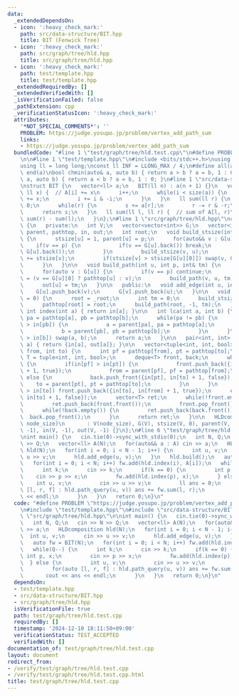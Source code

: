 ```yaml
---
data:
  _extendedDependsOn:
  - icon: ':heavy_check_mark:'
    path: src/data-structure/BIT.hpp
    title: BIT (Fenwick Tree)
  - icon: ':heavy_check_mark:'
    path: src/graph/tree/hld.hpp
    title: src/graph/tree/hld.hpp
  - icon: ':heavy_check_mark:'
    path: test/template.hpp
    title: test/template.hpp
  _extendedRequiredBy: []
  _extendedVerifiedWith: []
  _isVerificationFailed: false
  _pathExtension: cpp
  _verificationStatusIcon: ':heavy_check_mark:'
  attributes:
    '*NOT_SPECIAL_COMMENTS*': ''
    PROBLEM: https://judge.yosupo.jp/problem/vertex_add_path_sum
    links:
    - https://judge.yosupo.jp/problem/vertex_add_path_sum
  bundledCode: "#line 1 \"test/graph/tree/hld.test.cpp\"\n#define PROBLEM \"https://judge.yosupo.jp/problem/vertex_add_path_sum\"\
    \n\n#line 1 \"test/template.hpp\"\n#include <bits/stdc++.h>\nusing namespace std;\n\
    using ll = long long;\nconst ll INF = LLONG_MAX / 4;\n#define all(a) begin(a),\
    \ end(a)\nbool chmin(auto& a, auto b) { return a > b ? a = b, 1 : 0; }\nbool chmax(auto&\
    \ a, auto b) { return a < b ? a = b, 1 : 0; }\n#line 1 \"src/data-structure/BIT.hpp\"\
    \nstruct BIT {\n   vector<ll> a;\n   BIT(ll n) : a(n + 1) {}\n   void add(ll i,\
    \ ll x) {  // A[i] += x\n      i++;\n      while(i < size(a)) {\n         a[i]\
    \ += x;\n         i += i & -i;\n      }\n   }\n   ll sum(ll r) {\n      ll s =\
    \ 0;\n      while(r) {\n         s += a[r];\n         r -= r & -r;\n      }\n\
    \      return s;\n   }\n   ll sum(ll l, ll r) {  // sum of A[l, r)\n      return\
    \ sum(r) - sum(l);\n   }\n};\n#line 1 \"src/graph/tree/hld.hpp\"\nclass HLDcomposition\
    \ {\n   private:\n   int V;\n   vector<vector<int>> G;\n   vector<int> stsize,\
    \ parent, pathtop, in, out;\n   int root;\n   void build_stsize(int u, int p)\
    \ {\n      stsize[u] = 1, parent[u] = p;\n      for(auto&& v : G[u]) {\n     \
    \    if(v == p) {\n            if(v == G[u].back()) break;\n            else swap(v,\
    \ G[u].back());\n         }\n         build_stsize(v, u);\n         stsize[u]\
    \ += stsize[v];\n         if(stsize[v] > stsize[G[u][0]]) swap(v, G[u][0]);\n\
    \      }\n   }\n\n   void build_path(int u, int p, int& tm) {\n      in[u] = tm++;\n\
    \      for(auto v : G[u]) {\n         if(v == p) continue;\n         pathtop[v]\
    \ = (v == G[u][0] ? pathtop[u] : v);\n         build_path(v, u, tm);\n      }\n\
    \      out[u] = tm;\n   }\n\n   public:\n   void add_edge(int u, int v) {\n  \
    \    G[u].push_back(v);\n      G[v].push_back(u);\n   }\n\n   void build(int _root\
    \ = 0) {\n      root = _root;\n      int tm = 0;\n      build_stsize(root, -1);\n\
    \      pathtop[root] = root;\n      build_path(root, -1, tm);\n   }\n\n   inline\
    \ int index(int a) { return in[a]; }\n\n   int lca(int a, int b) {\n      int\
    \ pa = pathtop[a], pb = pathtop[b];\n      while(pa != pb) {\n         if(in[pa]\
    \ > in[pb]) {\n            a = parent[pa], pa = pathtop[a];\n         } else {\n\
    \            b = parent[pb], pb = pathtop[b];\n         }\n      }\n      if(in[a]\
    \ > in[b]) swap(a, b);\n      return a;\n   }\n\n   pair<int, int> subtree_query(int\
    \ a) { return {in[a], out[a]}; }\n\n   vector<tuple<int, int, bool>> path_query(int\
    \ from, int to) {\n      int pf = pathtop[from], pt = pathtop[to];\n      using\
    \ T = tuple<int, int, bool>;\n      deque<T> front, back;\n      while(pf != pt)\
    \ {\n         if(in[pf] > in[pt]) {\n            front.push_back({in[pf], in[from]\
    \ + 1, true});\n            from = parent[pf], pf = pathtop[from];\n         }\
    \ else {\n            back.push_front({in[pt], in[to] + 1, false});\n        \
    \    to = parent[pt], pt = pathtop[to];\n         }\n      }\n      if(in[from]\
    \ > in[to]) front.push_back({in[to], in[from] + 1, true});\n      else front.push_back({in[from],\
    \ in[to] + 1, false});\n      vector<T> ret;\n      while(!front.empty()) {\n\
    \         ret.push_back(front.front());\n         front.pop_front();\n      }\n\
    \      while(!back.empty()) {\n         ret.push_back(back.front());\n       \
    \  back.pop_front();\n      }\n      return ret;\n   }\n\n   HLDcomposition(int\
    \ node_size)\n       : V(node_size), G(V), stsize(V, 0), parent(V, -1), pathtop(V,\
    \ -1), in(V, -1), out(V, -1) {}\n};\n#line 6 \"test/graph/tree/hld.test.cpp\"\n\
    \nint main() {\n   cin.tie(0)->sync_with_stdio(0);\n   int N, Q;\n   cin >> N\
    \ >> Q;\n   vector<ll> A(N);\n   for(auto&& a : A) cin >> a;\n   HLDcomposition\
    \ hld(N);\n   for(int i = 0; i < N - 1; i++) {\n      int u, v;\n      cin >>\
    \ u >> v;\n      hld.add_edge(u, v);\n   }\n   hld.build();\n   auto fw = BIT(N);\n\
    \   for(int i = 0; i < N; i++) fw.add(hld.index(i), A[i]);\n   while(Q--) {\n\
    \      int k;\n      cin >> k;\n      if(k == 0) {\n         int p, x;\n     \
    \    cin >> p >> x;\n         fw.add(hld.index(p), x);\n      } else {\n     \
    \    int u, v;\n         cin >> u >> v;\n         ll ans = 0;\n         for(auto\
    \ [l, r, f] : hld.path_query(u, v)) ans += fw.sum(l, r);\n         cout << ans\
    \ << endl;\n      }\n   }\n   return 0;\n}\n"
  code: "#define PROBLEM \"https://judge.yosupo.jp/problem/vertex_add_path_sum\"\n\
    \n#include \"test/template.hpp\"\n#include \"src/data-structure/BIT.hpp\"\n#include\
    \ \"src/graph/tree/hld.hpp\"\n\nint main() {\n   cin.tie(0)->sync_with_stdio(0);\n\
    \   int N, Q;\n   cin >> N >> Q;\n   vector<ll> A(N);\n   for(auto&& a : A) cin\
    \ >> a;\n   HLDcomposition hld(N);\n   for(int i = 0; i < N - 1; i++) {\n    \
    \  int u, v;\n      cin >> u >> v;\n      hld.add_edge(u, v);\n   }\n   hld.build();\n\
    \   auto fw = BIT(N);\n   for(int i = 0; i < N; i++) fw.add(hld.index(i), A[i]);\n\
    \   while(Q--) {\n      int k;\n      cin >> k;\n      if(k == 0) {\n        \
    \ int p, x;\n         cin >> p >> x;\n         fw.add(hld.index(p), x);\n    \
    \  } else {\n         int u, v;\n         cin >> u >> v;\n         ll ans = 0;\n\
    \         for(auto [l, r, f] : hld.path_query(u, v)) ans += fw.sum(l, r);\n  \
    \       cout << ans << endl;\n      }\n   }\n   return 0;\n}\n"
  dependsOn:
  - test/template.hpp
  - src/data-structure/BIT.hpp
  - src/graph/tree/hld.hpp
  isVerificationFile: true
  path: test/graph/tree/hld.test.cpp
  requiredBy: []
  timestamp: '2024-12-10 18:11:50+09:00'
  verificationStatus: TEST_ACCEPTED
  verifiedWith: []
documentation_of: test/graph/tree/hld.test.cpp
layout: document
redirect_from:
- /verify/test/graph/tree/hld.test.cpp
- /verify/test/graph/tree/hld.test.cpp.html
title: test/graph/tree/hld.test.cpp
---
```

